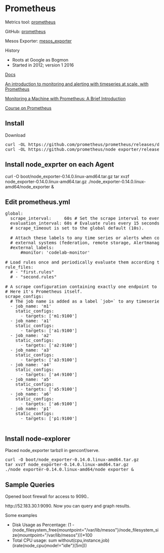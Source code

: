 # Prometheus

Metrics tool: [prometheus](https://prometheus.io)

GitHub: [prometheus](https://github.com/prometheus/prometheus)

Mesos Exporter: [mesos_exporter](https://github.com/mesosphere/mesos_exporter)


History
- Roots at Google as Bogmon
- Started in 2012; version 1 2016

[Docs](https://prometheus.io/docs/introduction/overview/)

[An introduction to monitoring and alerting with timeseries at scale, with Prometheus](https://www.youtube.com/watch?v=gNmWzkGViAY)

[Monitoring a Machine with Prometheus: A Brief Introduction](https://www.youtube.com/watch?v=WUkNnY65htQ)

[Course on Prometheus](http://training.robustperception.io/)


## Install 

Download
<pre>
curl -OL https://github.com/prometheus/prometheus/releases/download/v1.7.1/prometheus-1.7.1.linux-amd64.tar.gz
curl -OL https://github.com/prometheus/node_exporter/releases/download/v0.14.0/node_exporter-0.14.0.linux-amd64.tar.gz
</pre>

## Install node_exprter on each Agent
curl -O boot/node_exporter-0.14.0.linux-amd64.tar.gz
tar xvzf node_exporter-0.14.0.linux-amd64.tar.gz
./node_exporter-0.14.0.linux-amd64/node_exporter &

## Edit prometheus.yml

<pre>
global:
  scrape_interval:     60s # Set the scrape interval to every 15 seconds. Default is every 1 minute.
  evaluation_interval: 60s # Evaluate rules every 15 seconds. The default is every 1 minute.
  # scrape_timeout is set to the global default (10s).

  # Attach these labels to any time series or alerts when communicating with
  # external systems (federation, remote storage, Alertmanager).
  #external_labels:
      #monitor: 'codelab-monitor'

# Load rules once and periodically evaluate them according to the global 'evaluation_interval'.
rule_files:
  # - "first.rules"
  # - "second.rules"

# A scrape configuration containing exactly one endpoint to scrape:
# Here it's Prometheus itself.
scrape_configs:
  # The job name is added as a label `job=<job_name>` to any timeseries scraped from this config.
  - job_name: 'm1'
    static_configs:
      - targets: ['m1:9100']
  - job_name: 'a1'
    static_configs:
      - targets: ['a1:9100']
  - job_name: 'a2'
    static_configs:
      - targets: ['a2:9100']
  - job_name: 'a3'
    static_configs:
      - targets: ['a3:9100']
  - job_name: 'a4'
    static_configs:
      - targets: ['a4:9100']
  - job_name: 'a5'
    static_configs:
      - targets: ['a5:9100']
  - job_name: 'a6'
    static_configs:
      - targets: ['a6:9100']
  - job_name: 'p1'
    static_configs:
      - targets: ['p1:9100']

</pre>

## Install node-explorer

Placed node_exporter tarbzll in genconf/serve.

<pre>
curl -O boot/node_exporter-0.14.0.linux-amd64.tar.gz
tar xvzf node_exporter-0.14.0.linux-amd64.tar.gz
./node_exporter-0.14.0.linux-amd64/node_exporter &
</pre>

## Sample Queries

Opened boot firewall for access to 9090..

http:<i></i>//52.183.30.1:9090.  Now you can query and graph results.

Some examples
- Disk Usage as Percentage: (1 - (node_filesystem_free{mountpoint="/var/lib/mesos"}/node_filesystem_size{mountpoint="/var/lib/mesos"}))*100
- Total CPU usage: sum without(cpu,instance,job)(irate(node_cpu{mode!="idle"}[5m]))


